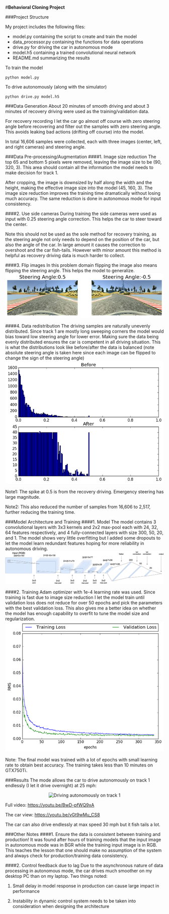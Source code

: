 #**Behavioral Cloning Project** 

[//]: # (Image References)

[image1]: ./writeup_files/flip.png
[image2]: ./writeup_files/distribution.png
[image3]: ./writeup_files/model.png
[image4]: ./writeup_files/loss.png

###Project Structure

My project includes the following files:
* model.py containing the script to create and train the model
* data_processor.py containing the functions for data operations
* drive.py for driving the car in autonomous mode
* model.h5 containing a trained convolutional neural network 
* README.md summarizing the results

To train the model
```
python model.py
```

To drive autonomously (along with the simulator)  
```
python drive.py model.h5
```

###Data Generation
About 20 minutes of smooth driving and about 3 minutes of recovery driving were used as the training/validation data.

For recovery recording I let the car go almost off course with zero steering angle before recovering and filter out the samples with zero steering angle. This avoids leaking bad actions (drifting off course) into the model.

In total 16,606 samples were collected, each with three images (center, left, and right cameras) and steering angle.

###Data Pre-processing/Augmentation
####1. Image size reduction
The top 65 and bottom 5 pixels were removed, leaving the image size to be (90, 320, 3). This area should contain all the information the model needs to make decision for track 1.

After cropping, the image is downsized by half along the width and the height, making the effective image size into the model (45, 160, 3).
The image size reduction improves the training time dramatically without losing much accuracy. The same reduction is done in autonomous mode for input consistency. 

####2. Use side cameras
During training the side cameras were used as input with 0.25 steering angle correction. This helps the car to steer toward the center.

Note this should not be used as the sole method for recovery training, as the steering angle not only needs to depend on the position of the car, but also the angle of the car. In large amount it causes the correction to overshoot and the car fish-tails. However with minor amount this method is helpful as recovery driving data is much harder to collect.

####3. Flip images
In this problem domain flipping the image also means flipping the steering angle. This helps the model to generalize.
![alt text][image1]

####4. Data redistribution
The driving samples are naturally unevenly distributed. Since track 1 are mostly long sweeping corners the model would bias toward low steering angle for lower error. Making sure the data being evenly distributed ensures the car is competent in all driving situation. 
This is what the distributions look like before/after the data is balanced (note absolute steering angle is taken here since each image can be flipped to change the sign of the steering angle)
![alt text][image2]

Note1: The spike at 0.5 is from the recovery driving. Emergency steering has large magnitude.

Note2: This also reduced the number of samples from 16,606 to 2,517, further reducing the training time.

###Model Architecture and Training
####1. Model
The model contains 3 convolutional layers with 3x3 kernels and 2x2 max-pool each with 24, 32, 64 features respectively, and 4 fully-connected layers with size 300, 50, 20, and 1.
The model shows very little overfitting but I added some dropouts to let the model learn redundant features hoping for more reliability in autonomous driving.
![alt text][image3]

####2. Training
Adam optimizer with 1e-4 learning rate was used. Since training is fast due to image size reduction I let the model train until validation loss does not reduce for over 50 epochs and pick the parameters with the best validation loss. This also gives me a better idea on whether the model has enough capability to overfit to tune the model size and regularization. 
![alt text][image4]

Note: The final model was trained with a lot of epochs with small learning rate to obtain best accuracy. The training takes less than 10 minutes on GTX750Ti.


###Results
The mode allows the car to drive autonomously on track 1 endlessly (I let it drive overnight) at 25 mph:
<p align="center">
  <img src="writeup_files/track1.gif" alt="Driving autonomously on track 1"/>
</p>

Full video: https://youtu.be/BwD-pfWQ9xA

The car view: https://youtu.be/vGt9wMu_CS8

The car can also drive endlessly at max speed 30 mph but it fish tails a lot.

###Other Notes
####1. Ensure the data is consistent between training and production!
It was found after hours of training models that the input image in autonomous mode was in BGR while the training input image is in RGB. This teaches the lesson that one should make no assumption of the system and always check for production/training data consistency.

####2. Control feedback due to lag
Due to the asynchronous nature of data processing in autonomous mode, the car drives much smoother on my desktop PC than on my laptop. Two things noted:

1. Small delay in model response in production can cause large impact in performance

2. Instability in dynamic control system needs to be taken into consideration when designing the architecture
